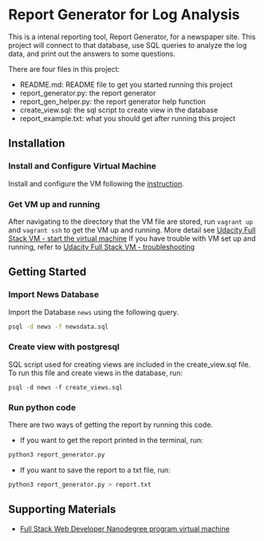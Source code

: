 # Report Generator for Log Analysis
This is a intenal reporting tool, Report Generator, for a newspaper site. This project will connect to that database, use SQL queries to analyze the log data, and print out the answers to some questions.

There are four files in this project:
- README.md: README file to get you started running this project
- report_generator.py: the report generator
- report_gen_helper.py: the report generator help function
- create_view.sql: the sql script to create view in the database
- report_example.txt: what you should get after running this project

## Installation 
### Install and Configure Virtual Machine 
Install and configure the VM following the [instruction](https://github.com/udacity/fullstack-nanodegree-vm). 

### Get VM up and running
After navigating to the directory that the VM file are stored, run `vagrant up` and `vagrant ssh` to get the VM up and running. More detail see [Udacity Full Stack VM - start the virtual machine](https://github.com/udacity/fullstack-nanodegree-vm#start-the-virtual-machine)
If you have trouble with VM set up and running, refer to [Udacity Full Stack VM - troubleshooting](https://github.com/udacity/fullstack-nanodegree-vm#start-the-virtual-machine)

## Getting Started
### Import News Database
Import the Database `news` using the following query.
```sh
psql -d news -f newsdata.sql
```

### Create view with postgresql
SQL script used for creating views are included in the create_view.sql file. To run this file and create views in the database, run:
```
psql -d news -f create_views.sql
```

### Run python code
There are two ways of getting the report by running this code. 
- If you want to get the report printed in the terminal, run:
```sh
python3 report_generator.py
```
- If you want to save the report to a txt file, run:
```sh
python3 report_generator.py > report.txt
```

## Supporting Materials
- [Full Stack Web Developer Nanodegree program virtual machine](https://github.com/udacity/fullstack-nanodegree-vm#full-stack-web-developer-nanodegree-program-virtual-machine)
